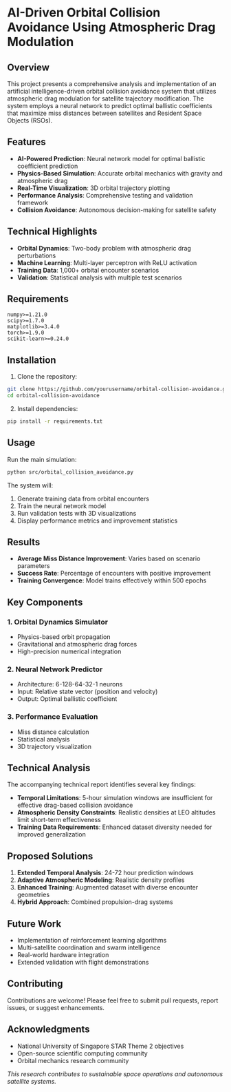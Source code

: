 
# AI-Driven Orbital Collision Avoidance Using Atmospheric Drag Modulation

## Overview

This project presents a comprehensive analysis and implementation of an artificial intelligence-driven orbital collision avoidance system that utilizes atmospheric drag modulation for satellite trajectory modification. The system employs a neural network to predict optimal ballistic coefficients that maximize miss distances between satellites and Resident Space Objects (RSOs).

## Features

- **AI-Powered Prediction**: Neural network model for optimal ballistic coefficient prediction
- **Physics-Based Simulation**: Accurate orbital mechanics with gravity and atmospheric drag
- **Real-Time Visualization**: 3D orbital trajectory plotting
- **Performance Analysis**: Comprehensive testing and validation framework
- **Collision Avoidance**: Autonomous decision-making for satellite safety

## Technical Highlights

- **Orbital Dynamics**: Two-body problem with atmospheric drag perturbations
- **Machine Learning**: Multi-layer perceptron with ReLU activation
- **Training Data**: 1,000+ orbital encounter scenarios
- **Validation**: Statistical analysis with multiple test scenarios

## Requirements

```
numpy>=1.21.0
scipy>=1.7.0
matplotlib>=3.4.0
torch>=1.9.0
scikit-learn>=0.24.0
```

## Installation

1. Clone the repository:
```bash
git clone https://github.com/yourusername/orbital-collision-avoidance.git
cd orbital-collision-avoidance
```

2. Install dependencies:
```bash
pip install -r requirements.txt
```

## Usage

Run the main simulation:
```bash
python src/orbital_collision_avoidance.py
```

The system will:
1. Generate training data from orbital encounters
2. Train the neural network model
3. Run validation tests with 3D visualizations
4. Display performance metrics and improvement statistics

## Results

- **Average Miss Distance Improvement**: Varies based on scenario parameters
- **Success Rate**: Percentage of encounters with positive improvement
- **Training Convergence**: Model trains effectively within 500 epochs

## Key Components

### 1. Orbital Dynamics Simulator
- Physics-based orbit propagation
- Gravitational and atmospheric drag forces
- High-precision numerical integration

### 2. Neural Network Predictor
- Architecture: 6-128-64-32-1 neurons
- Input: Relative state vector (position and velocity)
- Output: Optimal ballistic coefficient

### 3. Performance Evaluation
- Miss distance calculation
- Statistical analysis
- 3D trajectory visualization

## Technical Analysis

The accompanying technical report identifies several key findings:

- **Temporal Limitations**: 5-hour simulation windows are insufficient for effective drag-based collision avoidance
- **Atmospheric Density Constraints**: Realistic densities at LEO altitudes limit short-term effectiveness
- **Training Data Requirements**: Enhanced dataset diversity needed for improved generalization

## Proposed Solutions

1. **Extended Temporal Analysis**: 24-72 hour prediction windows
2. **Adaptive Atmospheric Modeling**: Realistic density profiles
3. **Enhanced Training**: Augmented dataset with diverse encounter geometries
4. **Hybrid Approach**: Combined propulsion-drag systems

## Future Work

- Implementation of reinforcement learning algorithms
- Multi-satellite coordination and swarm intelligence
- Real-world hardware integration
- Extended validation with flight demonstrations

## Contributing

Contributions are welcome! Please feel free to submit pull requests, report issues, or suggest enhancements.


## Acknowledgments

- National University of Singapore STAR Theme 2 objectives
- Open-source scientific computing community
- Orbital mechanics research community



*This research contributes to sustainable space operations and autonomous satellite systems.*
